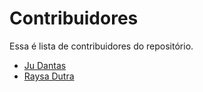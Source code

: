 # Contribuidores

Essa é lista de contribuidores do repositório.

* [Ju Dantas](https://github.com/narukaioh)
* [Raysa Dutra](https://github.com/hi-hi-ray)

